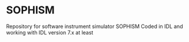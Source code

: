 # SOPHISM
Repository for software instrument simulator SOPHISM
Coded in IDL and working with IDL version 7.x at least

